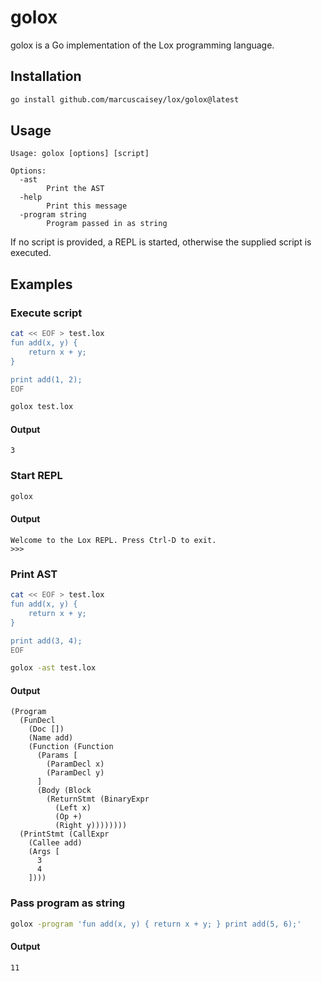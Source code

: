 # golox

golox is a Go implementation of the Lox programming language.

## Installation

```sh
go install github.com/marcuscaisey/lox/golox@latest
```

## Usage

```
Usage: golox [options] [script]

Options:
  -ast
        Print the AST
  -help
        Print this message
  -program string
        Program passed in as string
```

If no script is provided, a REPL is started, otherwise the supplied script is executed.

## Examples

### Execute script

```sh
cat << EOF > test.lox
fun add(x, y) {
    return x + y;
}

print add(1, 2);
EOF

golox test.lox
```

#### Output

```
3
```

### Start REPL

```sh
golox
```

#### Output

```
Welcome to the Lox REPL. Press Ctrl-D to exit.
>>>
```

### Print AST

```sh
cat << EOF > test.lox
fun add(x, y) {
    return x + y;
}

print add(3, 4);
EOF

golox -ast test.lox
```

#### Output

```
(Program
  (FunDecl
    (Doc [])
    (Name add)
    (Function (Function
      (Params [
        (ParamDecl x)
        (ParamDecl y)
      ]
      (Body (Block
        (ReturnStmt (BinaryExpr
          (Left x)
          (Op +)
          (Right y))))))))
  (PrintStmt (CallExpr
    (Callee add)
    (Args [
      3
      4
    ])))
```

### Pass program as string

```sh
golox -program 'fun add(x, y) { return x + y; } print add(5, 6);'
```

#### Output

```
11
```

